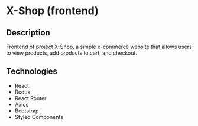 # X-Shop (frontend)

## Description

Frontend of project X-Shop, a simple e-commerce website that allows users to view products, add products to cart, and checkout.

## Technologies

- React
- Redux
- React Router
- Axios
- Bootstrap
- Styled Components
